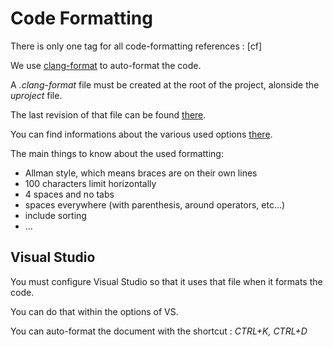 # Code Formatting

There is only one tag for all code-formatting references : [cf]

We use [clang-format](https://clang.llvm.org/docs/ClangFormat.html) to auto-format the code. 

A _.clang-format_ file must be created at the root of the project, alonside the _uproject_ file.

The last revision of that file can be found [there](.clang-format).

You can find informations about the various used options [there](https://clang.llvm.org/docs/ClangFormatStyleOptions.html).

The main things to know about the used formatting:
* Allman style, which means braces are on their own lines
* 100 characters limit horizontally
* 4 spaces and no tabs
* spaces everywhere (with parenthesis, around operators, etc...)
* include sorting
* ...

## Visual Studio

You must configure Visual Studio so that it uses that file when it formats the code. 

You can do that within the options of VS. 

You can auto-format the document with the shortcut : *CTRL+K, CTRL+D*
